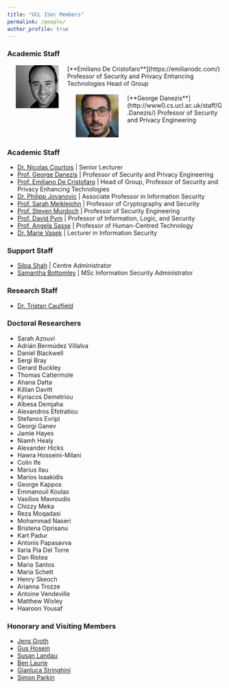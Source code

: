 ```yaml
---
title: "UCL ISec Members"
permalink: /people/
author_profile: true
---
```


### Academic Staff

<img src="../images/emiliano.jpg" style="float:left;width:100px;height:100px" hspace="20">
[**Emiliano De Cristofaro**](https://emilianodc.com/)  
Professor of Security and Privacy Enhancing Technologies  
Head of Group  
<br>
<br>

<img src="../images/george.jpg" style="float:left;width:100px;height:100px" hspace="20">
[**George Danezis**](http://www0.cs.ucl.ac.uk/staff/G.Danezis/)  
Professor of Security and Privacy Engineering  
<br>
<br>
<br>


### Academic Staff

- [Dr. Nicolas Courtois](http://www.cs.ucl.ac.uk/staff/N.Courtois/) \| Senior Lecturer
- [Prof. George Danezis](http://www0.cs.ucl.ac.uk/staff/G.Danezis/) \| Professor of Security and Privacy Engineering
- [Prof. Emiliano De Cristofaro](https://emilianodc.com/) \| Head of Group, Professor of Security and Privacy Enhancing Technologies
- [Dr. Philipp Jovanovic](https://philipp.jovanovic.io/) \| Associate Professor in Information Security
- [Prof. Sarah Meiklejohn](https://philipp.jovanovic.io/) \| Professor of Cryptography and Security
- [Prof. Steven Murdoch](http://www0.cs.ucl.ac.uk/staff/s.murdoch/) \| Professor of Security Engineering
- [Prof. David Pym](http://www0.cs.ucl.ac.uk/staff/D.Pym/) \| Professor of Information, Logic, and Security
- [Prof. Angela Sasse](https://uclisec.github.io/people/m_angela_sasse/) \| Professor of Human-Centred Technology
- [Dr. Marie Vasek](https://mvasek.com/index.html) \| Lecturer in Information Security

### Support Staff
- [Silpa Shah](mailto:silpa.shah@ucl.ac.uk) \| Centre Administrator
- [Samantha Bottomley](mailto:s.bottomley@ucl.ac.uk) \| MSc Information Security Administrator 

### Research Staff

- [Dr. Tristan Caulfield](https://www.tristancaulfield.com/)

### Doctoral Researchers

- Sarah Azouvi
- Adrián Bermúdez Villalva
- Daniel Blackwell
- Sergi Bray
- Gerard Buckley
- Thomas Cattermole
- Ahana Datta
- Killian Davitt
- Kyriacos Demetriou
- Albesa Demjaha
- Alexandros Efstratiou
- Stefanos Evripi
- Georgi Ganev
- Jamie Hayes
- Niamh Healy
- Alexander Hicks
- Hawra Hosseini-Milani
- Colin Ife
- Marius Ilau
- Marios Isaakidis
- George Kappos
- Emmanouil Koulas
- Vasilios Mavroudis
- Chizzy Meka
- Reza Moqadasi
- Mohammad Naseri
- Bristena Oprisanu
- Kart Padur
- Antonis Papasavva
- Ilaria Pia Del Torre
- Dan Ristea
- Maria Santos
- Maria Schett
- Henry Skeoch
- Arianna Trozze
- Antoine Vendeville
- Matthew Wixley
- Haaroon Yousaf

### Honorary and Visiting Members
- [Jens Groth](http://www.cs.ucl.ac.uk/staff/J.Groth/)
- [Gus Hosein](https://privacyinternational.org/people/95/gus-hosein)
- [Susan Landau](https://privacyink.org/)
- [Ben Laurie](https://en.wikipedia.org/wiki/Ben_Laurie)
- [Gianluca Stringhini](https://seclab.bu.edu/people/gianluca/)
- [Simon Parkin](https://uclisec.github.io/people/simon_parkin/)